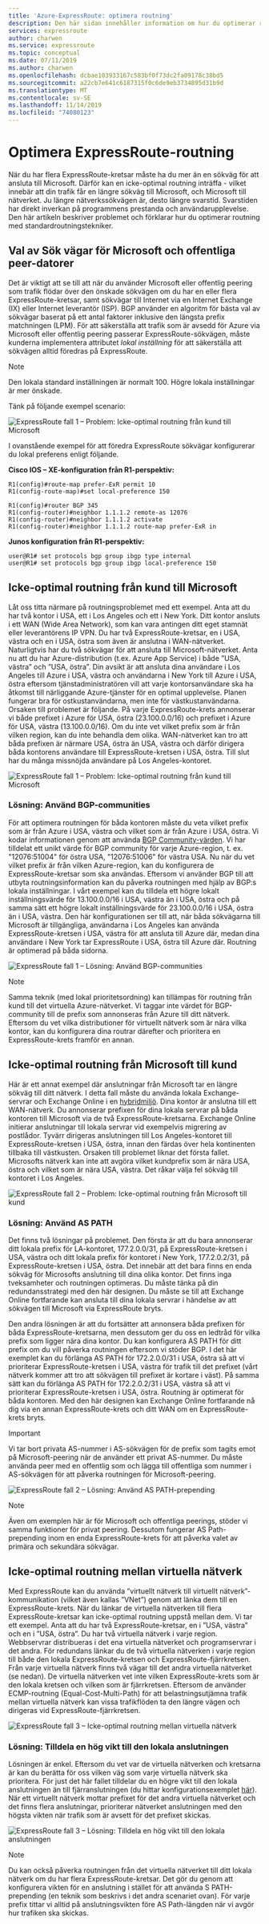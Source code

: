 ```yaml
---
title: 'Azure-ExpressRoute: optimera routning'
description: Den här sidan innehåller information om hur du optimerar routning när du har mer än en ExpressRoute-krets för att ansluta till Microsoft från ditt företagsnätverk.
services: expressroute
author: charwen
ms.service: expressroute
ms.topic: conceptual
ms.date: 07/11/2019
ms.author: charwen
ms.openlocfilehash: dcbae103933167c583bf0f73dc2fa09178c38bd5
ms.sourcegitcommit: a22cb7e641c6187315f0c6de9eb3734895d31b9d
ms.translationtype: MT
ms.contentlocale: sv-SE
ms.lasthandoff: 11/14/2019
ms.locfileid: "74080123"
---
```

# <a name="optimize-expressroute-routing"></a>Optimera ExpressRoute-routning
När du har flera ExpressRoute-kretsar måste ha du mer än en sökväg för att ansluta till Microsoft. Därför kan en icke-optimal routning inträffa - vilket innebär att din trafik får en längre sökväg till Microsoft, och Microsoft till nätverket. Ju längre nätverkssökvägen är, desto längre svarstid. Svarstiden har direkt inverkan på programmens prestanda och användarupplevelse. Den här artikeln beskriver problemet och förklarar hur du optimerar routning med standardroutningstekniker.

## <a name="path-selection-on-microsoft-and-public-peerings"></a>Val av Sök vägar för Microsoft och offentliga peer-datorer
Det är viktigt att se till att när du använder Microsoft eller offentlig peering som trafik flödar över den önskade sökvägen om du har en eller flera ExpressRoute-kretsar, samt sökvägar till Internet via en Internet Exchange (IX) eller Internet leverantör (ISP). BGP använder en algoritm för bästa val av sökvägar baserat på ett antal faktorer inklusive den längsta prefix matchningen (LPM). För att säkerställa att trafik som är avsedd för Azure via Microsoft eller offentlig peering passerar ExpressRoute-sökvägen, måste kunderna implementera attributet *lokal inställning* för att säkerställa att sökvägen alltid föredras på ExpressRoute. 

> [!NOTE]
> Den lokala standard inställningen är normalt 100. Högre lokala inställningar är mer önskade. 
>
>

Tänk på följande exempel scenario:

![ExpressRoute fall 1 – Problem: Icke-optimal routning från kund till Microsoft](./media/expressroute-optimize-routing/expressroute-localPreference.png)

I ovanstående exempel för att föredra ExpressRoute sökvägar konfigurerar du lokal preferens enligt följande. 

**Cisco IOS – XE-konfiguration från R1-perspektiv:**

    R1(config)#route-map prefer-ExR permit 10
    R1(config-route-map)#set local-preference 150

    R1(config)#router BGP 345
    R1(config-router)#neighbor 1.1.1.2 remote-as 12076
    R1(config-router)#neighbor 1.1.1.2 activate
    R1(config-router)#neighbor 1.1.1.2 route-map prefer-ExR in

**Junos konfiguration från R1-perspektiv:**

    user@R1# set protocols bgp group ibgp type internal
    user@R1# set protocols bgp group ibgp local-preference 150



## <a name="suboptimal-routing-from-customer-to-microsoft"></a>Icke-optimal routning från kund till Microsoft
Låt oss titta närmare på routningsproblemet med ett exempel. Anta att du har två kontor i USA, ett i Los Angeles och ett i New York. Ditt kontor ansluts i ett WAN (Wide Area Network), som kan vara antingen ditt eget stamnät eller leverantörens IP VPN. Du har två ExpressRoute-kretsar, en i USA, västra och en i USA, östra som även är anslutna i WAN-nätverket. Naturligtvis har du två sökvägar för att ansluta till Microsoft-nätverket. Anta nu att du har Azure-distribution (t.ex. Azure App Service) i både ”USA, västra” och ”USA, östra”. Din avsikt är att ansluta dina användare i Los Angeles till Azure i USA, västra och användarna i New York till Azure i USA, östra eftersom tjänstadministratören vill att varje kontorsanvändare ska ha åtkomst till närliggande Azure-tjänster för en optimal upplevelse. Planen fungerar bra för ostkustanvändarna, men inte för västkustanvändarna. Orsaken till problemet är följande. På varje ExpressRoute-krets annonserar vi både prefixet i Azure för USA, östra (23.100.0.0/16) och prefixet i Azure för USA, västra (13.100.0.0/16). Om du inte vet vilket prefix som är från vilken region, kan du inte behandla dem olika. WAN-nätverket kan tro att båda prefixen är närmare USA, östra än USA, västra och därför dirigera båda kontorens användare till ExpressRoute-kretsen i USA, östra. Till slut har du många missnöjda användare på Los Angeles-kontoret.

![ExpressRoute fall 1 – Problem: Icke-optimal routning från kund till Microsoft](./media/expressroute-optimize-routing/expressroute-case1-problem.png)

### <a name="solution-use-bgp-communities"></a>Lösning: Använd BGP-communities
För att optimera routningen för båda kontoren måste du veta vilket prefix som är från Azure i USA, västra och vilket som är från Azure i USA, östra. Vi kodar informationen genom att använda [BGP Community-värden](expressroute-routing.md). Vi har tilldelat ett unikt värde för BGP community för varje Azure-region, t. ex. "12076:51004" för östra USA, "12076:51006" för västra USA. Nu när du vet vilket prefix är från vilken Azure-region, kan du konfigurera de ExpressRoute-kretsar som ska användas. Eftersom vi använder BGP till att utbyta routningsinformation kan du påverka routningen med hjälp av BGP:s lokala inställningar. I vårt exempel kan du tilldela ett högre lokalt inställningsvärde för 13.100.0.0/16 i USA, västra än i USA, östra och på samma sätt ett högre lokalt inställningsvärde för 23.100.0.0/16 i USA, östra än i USA, västra. Den här konfigurationen ser till att, när båda sökvägarna till Microsoft är tillgängliga, användarna i Los Angeles kan använda ExpressRoute-kretsen i USA, västra för att ansluta till Azure där, medan dina användare i New York tar ExpressRoute i USA, östra till Azure där. Routning är optimerad på båda sidorna. 

![ExpressRoute fall 1 – Lösning: Använd BGP-communities](./media/expressroute-optimize-routing/expressroute-case1-solution.png)

> [!NOTE]
> Samma teknik (med lokal prioritetsordning) kan tillämpas för routning från kund till det virtuella Azure-nätverket. Vi taggar inte värdet för BGP-community till de prefix som annonseras från Azure till ditt nätverk. Eftersom du vet vilka distributioner för virtuellt nätverk som är nära vilka kontor, kan du konfigurera dina routrar därefter och prioritera en ExpressRoute-krets framför en annan.
>
>

## <a name="suboptimal-routing-from-microsoft-to-customer"></a>Icke-optimal routning från Microsoft till kund
Här är ett annat exempel där anslutningar från Microsoft tar en längre sökväg till ditt nätverk. I detta fall måste du använda lokala Exchange-servrar och Exchange Online i en [hybridmiljö](https://technet.microsoft.com/library/jj200581%28v=exchg.150%29.aspx). Dina kontor är anslutna till ett WAN-nätverk. Du annonserar prefixen för dina lokala servrar på båda kontoren till Microsoft via de två ExpressRoute-kretsarna. Exchange Online initierar anslutningar till lokala servrar vid exempelvis migrering av postlådor. Tyvärr dirigeras anslutningen till Los Angeles-kontoret till ExpressRoute-kretsen i USA, östra, innan den färdas över hela kontinenten tillbaka till västkusten. Orsaken till problemet liknar det första fallet. Microsofts nätverk kan inte att avgöra vilket kundprefix som är nära USA, östra och vilket som är nära USA, västra. Det råkar välja fel sökväg till kontoret i Los Angeles.

![ExpressRoute fall 2 – Problem: Icke-optimal routning från Microsoft till kund](./media/expressroute-optimize-routing/expressroute-case2-problem.png)

### <a name="solution-use-as-path-prepending"></a>Lösning: Använd AS PATH
Det finns två lösningar på problemet. Den första är att du bara annonserar ditt lokala prefix för LA-kontoret, 177.2.0.0/31, på ExpressRoute-kretsen i USA, västra och ditt lokala prefix för kontoret i New York, 177.2.0.2/31, på ExpressRoute-kretsen i USA, östra. Det innebär att det bara finns en enda sökväg för Microsofts anslutning till dina olika kontor. Det finns inga tveksamheter och routningen optimeras. Du måste tänka på din redundansstrategi med den här designen. Du måste se till att Exchange Online fortfarande kan ansluta till dina lokala servrar i händelse av att sökvägen till Microsoft via ExpressRoute bryts. 

Den andra lösningen är att du fortsätter att annonsera båda prefixen för båda ExpressRoute-kretsarna, men dessutom ger du oss en ledtråd för vilka prefix som ligger nära dina kontor. Du kan konfigurera AS PATH för ditt prefix om du vill påverka routningen eftersom vi stöder BGP. I det här exemplet kan du förlänga AS PATH för 172.2.0.0/31 i USA, östra så att vi prioriterar ExpressRoute-kretsen i USA, västra för trafik till det prefixet (vårt nätverk kommer att tro att sökvägen till prefixet är kortare i väst). På samma sätt kan du förlänga AS PATH för 172.2.0.2/31 i USA, västra så att vi prioriterar ExpressRoute-kretsen i USA, östra. Routning är optimerat för båda kontoren. Med den här designen kan Exchange Online fortfarande nå dig via en annan ExpressRoute-krets och ditt WAN om en ExpressRoute-krets bryts. 

> [!IMPORTANT]
> Vi tar bort privata AS-nummer i AS-sökvägen för de prefix som tagits emot på Microsoft-peering när de använder ett privat AS-nummer. Du måste använda peer med en offentlig som och lägga till offentliga som nummer i AS-sökvägen för att påverka routningen för Microsoft-peering.
> 
> 

![ExpressRoute fall 2 – Lösning: Använd AS PATH-prepending](./media/expressroute-optimize-routing/expressroute-case2-solution.png)

> [!NOTE]
> Även om exemplen här är för Microsoft och offentliga peerings, stöder vi samma funktioner för privat peering. Dessutom fungerar AS Path-prepending inom en enda ExpressRoute-krets för att påverka valet av primära och sekundära sökvägar.
> 
> 

## <a name="suboptimal-routing-between-virtual-networks"></a>Icke-optimal routning mellan virtuella nätverk
Med ExpressRoute kan du använda ”virtuellt nätverk till virtuellt nätverk”-kommunikation (vilket även kallas ”VNet”) genom att länka dem till en ExpressRoute-krets. När du länkar de virtuella nätverken till flera ExpressRoute-kretsar kan icke-optimal routning uppstå mellan dem. Vi tar ett exempel. Anta att du har två ExpressRoute-kretsar, en i ”USA, västra” och en i ”USA, östra”. Du har två virtuella nätverk i varje region. Webbservrar distribueras i det ena virtuella nätverket och programservrar i det andra. För redundans länkar du de två virtuella nätverken i varje region till både den lokala ExpressRoute-kretsen och ExpressRoute-fjärrkretsen. Från varje virtuella nätverk finns två vägar till det andra virtuella nätverket (se nedan). De virtuella nätverken vet inte vilken ExpressRoute-krets som är den lokala kretsen och vilken som är fjärrkretsen. Eftersom de använder ECMP-routning (Equal-Cost-Multi-Path) för att belastningsutjämna trafik mellan virtuella nätverk kan vissa trafikflöden ta den längre vägen och dirigeras vid ExpressRoute-fjärrkretsen.

![ExpressRoute fall 3 – Icke-optimal routning mellan virtuella nätverk](./media/expressroute-optimize-routing/expressroute-case3-problem.png)

### <a name="solution-assign-a-high-weight-to-local-connection"></a>Lösning: Tilldela en hög vikt till den lokala anslutningen
Lösningen är enkel. Eftersom du vet var de virtuella nätverken och kretsarna är kan du berätta för oss vilken väg som varje virtuella nätverk ska prioritera. För just det här fallet tilldelar du en högre vikt till den lokala anslutningen än till fjärranslutningen (du hittar konfigurationsexemplet [här](expressroute-howto-linkvnet-arm.md#modify-a-virtual-network-connection)). När ett virtuellt nätverk mottar prefixet för det andra virtuella nätverket och det finns flera anslutningar, prioriterar nätverket anslutningen med den högsta vikten när trafik som är avsett för det prefixet skickas.

![ExpressRoute fall 3 – Lösning: Tilldela en hög vikt till den lokala anslutningen](./media/expressroute-optimize-routing/expressroute-case3-solution.png)

> [!NOTE]
> Du kan också påverka routningen från det virtuella nätverket till ditt lokala nätverk om du har flera ExpressRoute-kretsar. Det gör du genom att konfigurera vikten för en anslutning i stället för att använda S PATH-prepending (en teknik som beskrivs i det andra scenariet ovan). För varje prefix tittar vi alltid på anslutningsvikten före AS Path-längden när vi avgör hur trafiken ska skickas.
>
>
